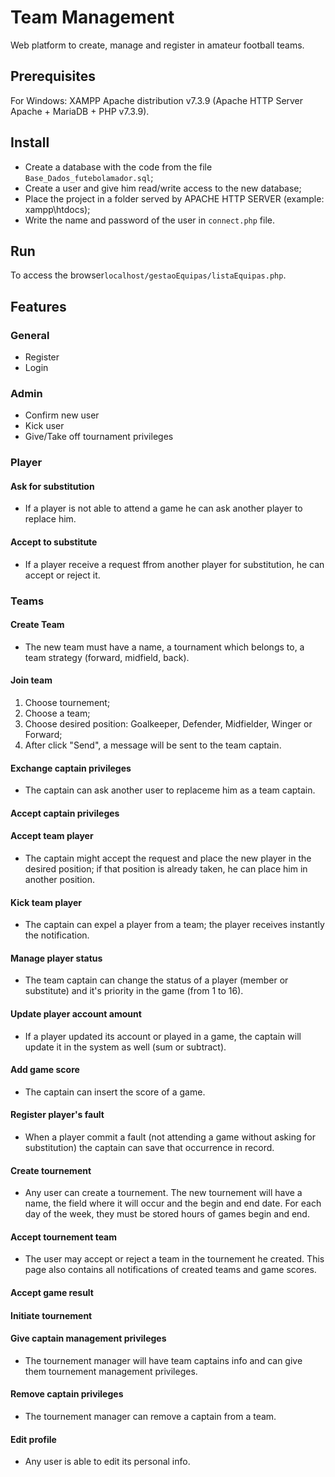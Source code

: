 # Team Management
Web platform to create, manage and register in amateur football teams.

## Prerequisites
For Windows: XAMPP Apache distribution v7.3.9 (Apache HTTP Server Apache + MariaDB + PHP v7.3.9).

## Install
- Create a database with the code from the file ```Base_Dados_futebolamador.sql```;
- Create a user and give him read/write access to the new database;
- Place the project in a folder served by APACHE HTTP SERVER (example: xampp\htdocs);
- Write the name and password of the user in ```connect.php``` file.

## Run
To access the browser```localhost/gestaoEquipas/listaEquipas.php```.

## Features
### General
- Register
- Login

### Admin
- Confirm new user
- Kick user
- Give/Take off tournament privileges  

### Player
#### Ask for substitution
- If a player is not able to attend a game he can ask another player to replace him.

#### Accept to substitute
- If a player receive a request ffrom another player for substitution, he can accept or reject it.

### Teams
#### Create Team
- The new team must have a name, a tournament which belongs to, a team strategy (forward, midfield, back).

#### Join team
1) Choose tournement;
2) Choose a team;
3) Choose desired position: Goalkeeper, Defender, Midfielder, Winger or Forward;
4) After click "Send", a message will be sent to the team captain.

#### Exchange captain privileges
- The captain can ask another user to replaceme him as a team captain. 

#### Accept captain privileges

#### Accept team player
- The captain might accept the request and place the new player in the desired position; if that position is already taken, he can place him in another position.

#### Kick team player
- The captain can expel a player from a team; the player receives instantly the notification.

#### Manage player status
- The team captain can change the status of a player (member or substitute) and it's priority in the game (from 1 to 16).

#### Update player account amount
- If a player updated its account or played in a game, the captain will update it in the system as well (sum or subtract).  

#### Add game score
- The captain can insert the score of a game.

#### Register player's fault
- When a player commit a fault (not attending a game without asking for substitution) the captain can save that occurrence in record.

#### Create tournement
- Any user can create a tournement. The new tournement will have a name, the field where it will occur and the begin and end date. For each day of the week, they must be stored hours of games begin and end.

#### Accept tournement team
- The user may accept or reject a team in the tournement he created. This page also contains all notifications of created teams and game scores.

#### Accept game result
#### Initiate tournement

#### Give captain management privileges
- The tournement manager will have team captains info and can give them tournement management privileges.

#### Remove captain privileges
- The tournement manager can remove a captain from a team.

#### Edit profile
- Any user is able to edit its personal info.
